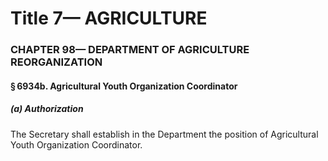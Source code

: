 
# Title 7— AGRICULTURE
### CHAPTER 98— DEPARTMENT OF AGRICULTURE REORGANIZATION
#### § 6934b. Agricultural Youth Organization Coordinator
##### (a) Authorization

The Secretary shall establish in the Department the position of Agricultural Youth Organization Coordinator.
